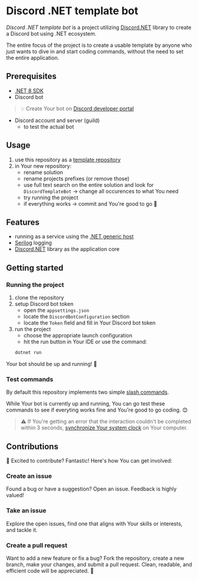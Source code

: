 # Discord .NET template bot

*Discord .NET template bot* is a project utilizing [Discord.NET](https://discordnet.dev/) library to create a Discord bot using .NET ecosystem.

The entire focus of the project is to create a usable template by anyone who just wants to dive in and start coding commands, without the need to set the entire application.

## Prerequisites

- [.NET 8 SDK](https://dotnet.microsoft.com/en-us/download/dotnet/8.0)
- Discord bot

> :bulb: Create Your bot on [Discord developer portal](https://discord.com/developers/applications)
- Discord account and server (guild)
    - to test the actual bot

## Usage

1. use this repository as a [template repository](https://docs.github.com/en/repositories/creating-and-managing-repositories/creating-a-repository-from-a-template)
2. in Your new repository:
   - rename solution
   - rename projects prefixes (or remove those)
   - use full text search on the entire solution and look for `DiscordTemplateBot` -> change all occurences to what You need
   - try running the project
   - if everything works -> commit and You're good to go 🎉

## Features
- running as a service using the [.NET generic host](https://learn.microsoft.com/en-us/dotnet/core/extensions/generic-host)
- [Serilog](https://github.com/serilog/serilog) logging
- [Discord.NET](https://discordnet.dev/) library as the application core


## Getting started

### Running the project

1. clone the repository
2. setup Discord bot token
    - open the `appsettings.json` 
    - locate the `DiscordBotConfiguration` section
    - locate the `Token` field and fill in Your Discord bot token
3. run the project
    - choose the appropriate launch configuration
    - hit the run button in Your IDE or use the command:
    ```bash
    dotnet run
    ```

Your bot should be up and running! :tada:

### Test commands

By default this repository implements two simple [slash commands](https://discordnet.dev/guides/int_basics/application-commands/intro.html).

While Your bot is currently up and running, You can go test these commands to see if everyting works fine and You're good to go coding. :blush:

> :warning: If You're getting an error that the interaction couldn't be completed within 3 seconds, [synchronize Your system clock](https://github.com/discord-net/Discord.Net/issues/2010) on Your computer.

## Contributions

:rocket: Excited to contribute? Fantastic! Here's how You can get involved:

### Create an issue
Found a bug or have a suggestion? Open an issue. Feedback is highly valued!

### Take an issue
Explore the open issues, find one that aligns with Your skills or interests, and tackle it.

### Create a pull request
Want to add a new feature or fix a bug? Fork the repository, create a new branch, make your changes, and submit a pull request. Clean, readable, and efficient code will be appreciated. :pray:
